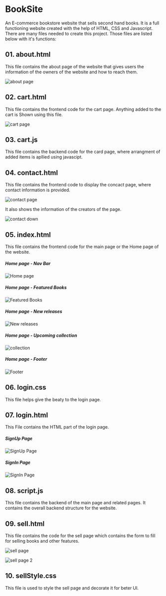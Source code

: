 # BookSite

An E-commerce bookstore website that sells second hand books. It is a full functioning website created with the help of HTML, CSS and Javascript.
There are many files needed to create this project.
Those files are listed below with it's functions:

## 01. about.html

This file contains the about page of the website that gives users the information of the owners of the website and how to reach them.

![about page](https://github.com/ReDWoLf1007/BookSite/blob/main/BookSite/SSs/About%20Us.png)

## 02. cart.html

This file contains the frontend code for the cart page. Anything added to the cart is Shown using this file.

![cart page](https://github.com/ReDWoLf1007/BookSite/blob/main/BookSite/SSs/cart.png)

## 03. cart.js
This file contains the backend code for the card page, where arrangment of added items is apllied using javascipt.

## 04. contact.html

This file contains the frontend code to display the concact page, where contact information is provided.

![contact page](https://github.com/ReDWoLf1007/BookSite/blob/main/BookSite/SSs/Contact%20Us.png)

It also shows the information of the creators of the page.

![contact down](https://github.com/ReDWoLf1007/BookSite/blob/main/BookSite/SSs/Contact%20us%202.png)

## 05. index.html

This file contains the frontend code for the main page or the Home page of the website.

##### Home page - Nav Bar

![Home page](https://github.com/ReDWoLf1007/BookSite/blob/main/BookSite/SSs/Home%20Page-Nav.png)

##### Home page - Featured Books

![Featured Books](https://github.com/ReDWoLf1007/BookSite/blob/main/BookSite/SSs/Feature%20Books.png)

##### Home page - New releases

![New releases](https://github.com/ReDWoLf1007/BookSite/blob/main/BookSite/SSs/New%20Releases.png)

##### Home page - Upcoming collection

![collection](https://github.com/ReDWoLf1007/BookSite/blob/main/BookSite/SSs/Upcoming-collection.png)

##### Home page - Footer

![Footer](https://github.com/ReDWoLf1007/BookSite/blob/main/BookSite/SSs/Footer.png)

## 06. login.css

This file helps give the beaty to the login page.

## 07. login.html

This File contains the HTML part of the login page.

##### SignUp Page

![SignUp Page](https://github.com/ReDWoLf1007/BookSite/blob/main/BookSite/SSs/Sign%20Up.png)

##### SignIn Page

![SignIn Page](https://github.com/ReDWoLf1007/BookSite/blob/main/BookSite/SSs/Sign%20in.png)

## 08. script.js

This file contains the backend of the main page and related pages.
It contains the overall backend structure for the website.

## 09. sell.html

This file contains the code for the sell page which contains the form to fill for selling books and other features.

![sell page](https://github.com/ReDWoLf1007/BookSite/blob/main/BookSite/SSs/Sell.png)

![sell page 2](https://github.com/ReDWoLf1007/BookSite/blob/main/BookSite/SSs/Sell%202.png)

## 10. sellStyle.css

This file is used to style the sell page and decorate it for beter UI.

